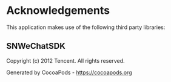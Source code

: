 # Acknowledgements
This application makes use of the following third party libraries:

## SNWeChatSDK

Copyright (c) 2012 Tencent. All rights reserved.

Generated by CocoaPods - https://cocoapods.org
